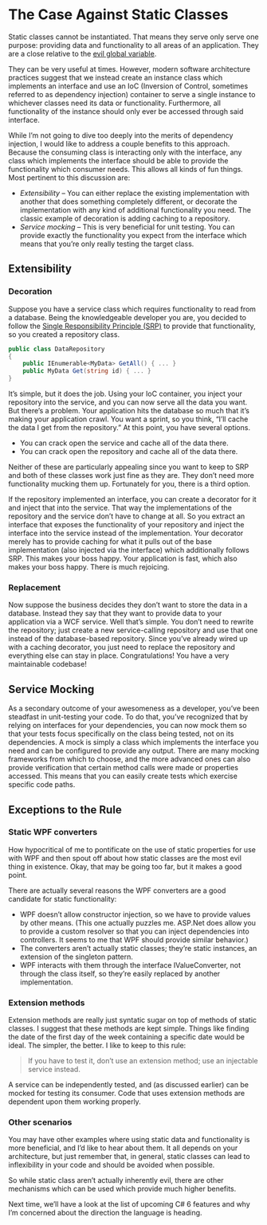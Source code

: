 # The Case Against Static Classes

Static classes cannot be instantiated. That means they serve only serve one purpose: providing data and functionality to all areas of an application. They are a close relative to the [evil global variable](http://c2.com/cgi/wiki?GlobalVariablesAreBad).

They can be very useful at times. However, modern software architecture practices suggest that we instead create an instance class which implements an interface and use an IoC (Inversion of Control, sometimes referred to as dependency injection) container to serve a single instance to whichever classes need its data or functionality. Furthermore, all functionality of the instance should only ever be accessed through said interface.

While I’m not going to dive too deeply into the merits of dependency injection, I would like to address a couple benefits to this approach. Because the consuming class is interacting only with the interface, any class which implements the interface should be able to provide the functionality which consumer needs. This allows all kinds of fun things. Most pertinent to this discussion are:

- *Extensibility* – You can either replace the existing implementation with another that does something completely different, or decorate the implementation with any kind of additional functionality you need. The classic example of decoration is adding caching to a repository.
- *Service mocking* – This is very beneficial for unit testing. You can provide exactly the functionality you expect from the interface which means that you’re only really testing the target class.
## Extensibility

### Decoration

Suppose you have a service class which requires functionality to read from a database. Being the knowledgeable developer you are, you decided to follow the [Single Responsibility Principle (SRP)](http://en.wikipedia.org/wiki/Single_responsibility_principle) to provide that functionality, so you created a repository class.

```c#
public class DataRepository
{
    public IEnumerable<MyData> GetAll() { ... }
    public MyData Get(string id) { ... }
}
```

It’s simple, but it does the job. Using your IoC container, you inject your repository into the service, and you can now serve all the data you want. But there’s a problem. Your application hits the database so much that it’s making your application crawl. You want a sprint, so you think, “I’ll cache the data I get from the repository.” At this point, you have several options.

- You can crack open the service and cache all of the data there.
- You can crack open the repository and cache all of the data there.

Neither of these are particularly appealing since you want to keep to SRP and both of these classes work just fine as they are. They don’t need more functionality mucking them up. Fortunately for you, there is a third option.

If the repository implemented an interface, you can create a decorator for it and inject that into the service. That way the implementations of the repository and the service don’t have to change at all.
So you extract an interface that exposes the functionality of your repository and inject the interface into the service instead of the implementation. Your decorator merely has to provide caching for what it pulls out of the base implementation (also injected via the interface) which additionally follows SRP. This makes your boss happy. Your application is fast, which also makes your boss happy. There is much rejoicing.

### Replacement

Now suppose the business decides they don’t want to store the data in a database. Instead they say that they want to provide data to your application via a WCF service. Well that’s simple. You don’t need to rewrite the repository; just create a new service-calling repository and use that one instead of the database-based repository. Since you’ve already wired up with a caching decorator, you just need to replace the repository and everything else can stay in place. Congratulations! You have a very maintainable codebase!

## Service Mocking

As a secondary outcome of your awesomeness as a developer, you’ve been steadfast in unit-testing your code. To do that, you’ve recognized that by relying on interfaces for your dependencies, you can now mock them so that your tests focus specifically on the class being tested, not on its dependencies. A mock is simply a class which implements the interface you need and can be configured to provide any output. There are many mocking frameworks from which to choose, and the more advanced ones can also provide verification that certain method calls were made or properties accessed. This means that you can easily create tests which exercise specific code paths.

## Exceptions to the Rule

### Static WPF converters

How hypocritical of me to pontificate on the use of static properties for use with WPF and then spout off about how static classes are the most evil thing in existence. Okay, that may be going too far, but it makes a good point.

There are actually several reasons the WPF converters are a good candidate for static functionality:

- WPF doesn’t allow constructor injection, so we have to provide values by other means. (This one actually puzzles me. ASP.Net does allow you to provide a custom resolver so that you can inject dependencies into controllers. It seems to me that WPF should provide similar behavior.)
- The converters aren’t actually static classes; they’re static instances, an extension of the singleton pattern.
- WPF interacts with them through the interface IValueConverter, not through the class itself, so they’re easily replaced by another implementation.

### Extension methods

Extension methods are really just syntatic sugar on top of methods of static classes. I suggest that these methods are kept simple. Things like finding the date of the first day of the week containing a specific date would be ideal. The simpler, the better. I like to keep to this rule:

> If you have to test it, don’t use an extension method; use an injectable service instead.

A service can be independently tested, and (as discussed earlier) can be mocked for testing its consumer. Code that uses extension methods are dependent upon them working properly.

### Other scenarios

You may have other examples where using static data and functionality is more beneficial, and I’d like to hear about them. It all depends on your architecture, but just remember that, in general, static classes can lead to inflexibility in your code and should be avoided when possible.

So while static class aren’t actually inherently evil, there are other mechanisms which can be used which provide much higher benefits.

Next time, we’ll have a look at the list of upcoming C# 6 features and why I’m concerned about the direction the language is heading.